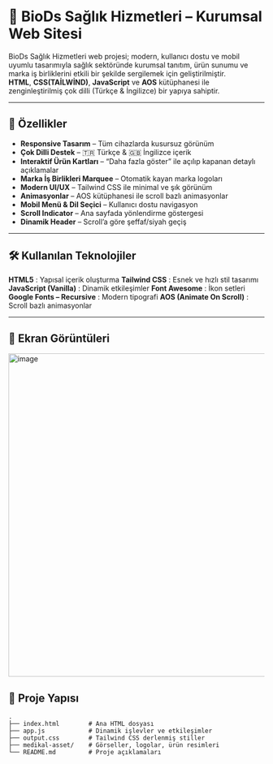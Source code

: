 # 💊 BioDs Sağlık Hizmetleri – Kurumsal Web Sitesi

BioDs Sağlık Hizmetleri web projesi; modern, kullanıcı dostu ve mobil uyumlu tasarımıyla sağlık sektöründe kurumsal tanıtım, ürün sunumu ve marka iş birliklerini etkili bir şekilde sergilemek için geliştirilmiştir.  
**HTML**, **CSS(TAİLWİND)**, **JavaScript** ve **AOS** kütüphanesi ile zenginleştirilmiş çok dilli (Türkçe & İngilizce) bir yapıya sahiptir.

---

## 🚀 Özellikler

- **Responsive Tasarım** – Tüm cihazlarda kusursuz görünüm  
- **Çok Dilli Destek** – 🇹🇷 Türkçe & 🇬🇧 İngilizce içerik  
- **Interaktif Ürün Kartları** – “Daha fazla göster” ile açılıp kapanan detaylı açıklamalar  
- **Marka İş Birlikleri Marquee** – Otomatik kayan marka logoları  
- **Modern UI/UX** – Tailwind CSS ile minimal ve şık görünüm  
- **Animasyonlar** – AOS kütüphanesi ile scroll bazlı animasyonlar  
- **Mobil Menü & Dil Seçici** – Kullanıcı dostu navigasyon  
- **Scroll Indicator** – Ana sayfada yönlendirme göstergesi  
- **Dinamik Header** – Scroll’a göre şeffaf/siyah geçiş  

---

## 🛠 Kullanılan Teknolojiler

**HTML5** : Yapısal içerik oluşturma 
**Tailwind CSS** :  Esnek ve hızlı stil tasarımı 
**JavaScript (Vanilla)** :  Dinamik etkileşimler 
**Font Awesome** : İkon setleri 
**Google Fonts – Recursive** : Modern tipografi 
**AOS (Animate On Scroll)**  : Scroll bazlı animasyonlar 

---

## 📸 Ekran Görüntüleri  

<img width="1350" height="637" alt="image" src="https://github.com/user-attachments/assets/8e1d3a72-22f3-4fa5-83b8-2110c8bbd287" />

## 📂 Proje Yapısı

```plaintext
.
├── index.html        # Ana HTML dosyası
├── app.js            # Dinamik işlevler ve etkileşimler
├── output.css        # Tailwind CSS derlenmiş stiller
├── medikal-asset/    # Görseller, logolar, ürün resimleri
└── README.md         # Proje açıklamaları
